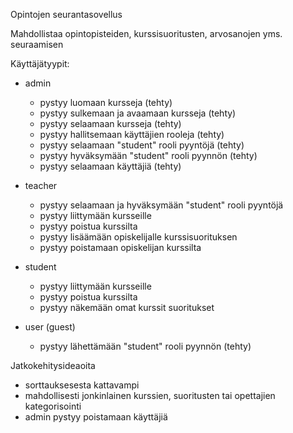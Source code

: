 Opintojen seurantasovellus

Mahdollistaa opintopisteiden, kurssisuoritusten, arvosanojen yms. seuraamisen


Käyttäjätyypit:

* admin
  -  pystyy luomaan kursseja (tehty)
  -  pystyy sulkemaan ja avaamaan kursseja (tehty)
  -  pystyy selaamaan kursseja (tehty)
  -  pystyy hallitsemaan käyttäjien rooleja (tehty)
  -  pystyy selaamaan "student" rooli pyyntöjä (tehty)
  -  pystyy hyväksymään "student" rooli pyynnön (tehty)
  -  pystyy selaamaan käyttäjiä (tehty)

* teacher
  -  pystyy selaamaan ja hyväksymään "student" rooli pyyntöjä
  -  pystyy liittymään kursseille
  -  pystyy poistua kurssilta
  -  pystyy lisäämään opiskelijalle kurssisuorituksen
  -  pystyy poistamaan opiskelijan kurssilta

* student
  -  pystyy liittymään kursseille
  -  pystyy poistua kurssilta
  -  pystyy näkemään omat kurssit suoritukset

* user (guest)
  -  pystyy lähettämään "student" rooli pyynnön (tehty)



Jatkokehitysideaoita
 - sorttauksesesta kattavampi
 - mahdollisesti jonkinlainen kurssien, suoritusten tai opettajien kategorisointi
 - admin pystyy poistamaan käyttäjiä


